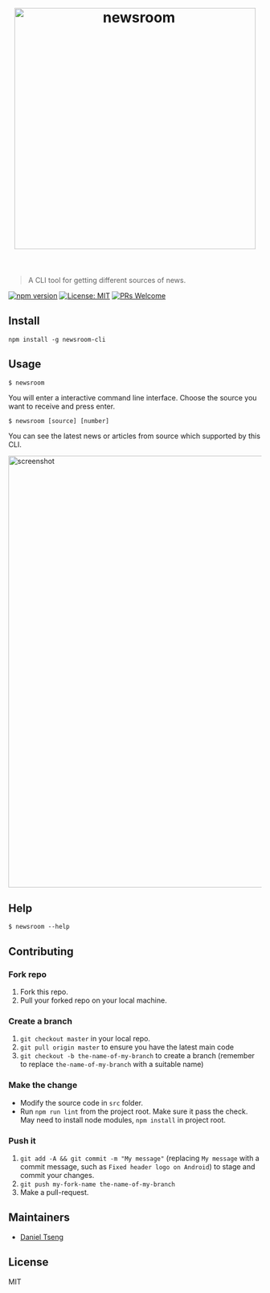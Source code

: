 
<h1 align="center">
  <br>
	<img width=480 src="https://rawgit.com/kpman/newsroom/master/media/logo.png" alt="newsroom">
	<br>
  <br>
</h1>

> A CLI tool for getting different sources of news.

[![npm version](https://img.shields.io/npm/v/newsroom-cli.svg?style=flat)](https://www.npmjs.com/package/newsroom-cli) [![License: MIT](https://img.shields.io/badge/License-MIT-blue.svg)](https://opensource.org/licenses/MIT) [![PRs Welcome](https://img.shields.io/badge/PRs-welcome-brightgreen.svg)](CONTRIBUTING.md#pull-requests)

## Install

```shell
npm install -g newsroom-cli
```

## Usage

```shell
$ newsroom
```

You will enter a interactive command line interface.
Choose the source you want to receive and press enter.

```shell
$ newsroom [source] [number]
```

You can see the latest news or articles from source which supported by this CLI.

<img width=859 src="https://rawgit.com/kpman/newsroom/master/media/screenshot.png" alt="screenshot">

## Help

```shell
$ newsroom --help
```

## Contributing

### Fork repo

1. Fork this repo.
2. Pull your forked repo on your local machine.

### Create a branch

1. `git checkout master` in your local repo.
2. `git pull origin master` to ensure you have the latest main code
3. `git checkout -b the-name-of-my-branch` to create a branch (remember to replace `the-name-of-my-branch` with a suitable name)

### Make the change

- Modify the source code in `src` folder.
- Run `npm run lint` from the project root. Make sure it pass the check. May need to install node modules, `npm install` in project root.

### Push it

1. `git add -A && git commit -m "My message"` (replacing `My message` with a commit message, such as `Fixed header logo on Android`) to stage and commit your changes.
2. `git push my-fork-name the-name-of-my-branch`
3. Make a pull-request.

## Maintainers

- [Daniel Tseng](https://github.com/kpman)

## License

MIT
